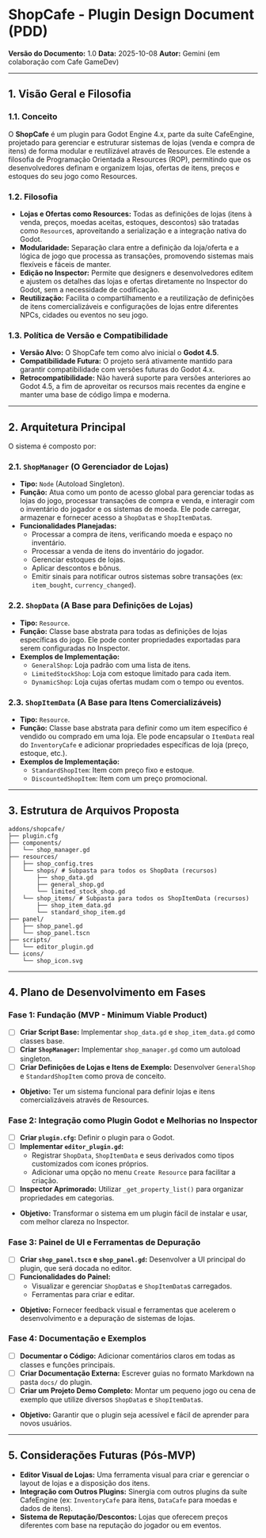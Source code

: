 # ShopCafe - Plugin Design Document (PDD)

**Versão do Documento:** 1.0
**Data:** 2025-10-08
**Autor:** Gemini (em colaboração com Cafe GameDev)

---

## 1. Visão Geral e Filosofia

### 1.1. Conceito

O **ShopCafe** é um plugin para Godot Engine 4.x, parte da suíte CafeEngine, projetado para gerenciar e estruturar sistemas de lojas (venda e compra de itens) de forma modular e reutilizável através de Resources. Ele estende a filosofia de Programação Orientada a Resources (ROP), permitindo que os desenvolvedores definam e organizem lojas, ofertas de itens, preços e estoques do seu jogo como Resources.

### 1.2. Filosofia

-   **Lojas e Ofertas como Resources:** Todas as definições de lojas (itens à venda, preços, moedas aceitas, estoques, descontos) são tratadas como `Resource`s, aproveitando a serialização e a integração nativa do Godot.
-   **Modularidade:** Separação clara entre a definição da loja/oferta e a lógica de jogo que processa as transações, promovendo sistemas mais flexíveis e fáceis de manter.
-   **Edição no Inspector:** Permite que designers e desenvolvedores editem e ajustem os detalhes das lojas e ofertas diretamente no Inspector do Godot, sem a necessidade de codificação.
-   **Reutilização:** Facilita o compartilhamento e a reutilização de definições de itens comercializáveis e configurações de lojas entre diferentes NPCs, cidades ou eventos no seu jogo.

### 1.3. Política de Versão e Compatibilidade

-   **Versão Alvo:** O ShopCafe tem como alvo inicial o **Godot 4.5**.
-   **Compatibilidade Futura:** O projeto será ativamente mantido para garantir compatibilidade com versões futuras do Godot 4.x.
-   **Retrocompatibilidade:** Não haverá suporte para versões anteriores ao Godot 4.5, a fim de aproveitar os recursos mais recentes da engine e manter uma base de código limpa e moderna.

---

## 2. Arquitetura Principal

O sistema é composto por:

### 2.1. `ShopManager` (O Gerenciador de Lojas)

-   **Tipo:** `Node` (Autoload Singleton).
-   **Função:** Atua como um ponto de acesso global para gerenciar todas as lojas do jogo, processar transações de compra e venda, e interagir com o inventário do jogador e os sistemas de moeda. Ele pode carregar, armazenar e fornecer acesso a `ShopData`s e `ShopItemData`s.
-   **Funcionalidades Planejadas:**
    -   Processar a compra de itens, verificando moeda e espaço no inventário.
    -   Processar a venda de itens do inventário do jogador.
    -   Gerenciar estoques de lojas.
    -   Aplicar descontos e bônus.
    -   Emitir sinais para notificar outros sistemas sobre transações (ex: `item_bought`, `currency_changed`).

### 2.2. `ShopData` (A Base para Definições de Lojas)

-   **Tipo:** `Resource`.
-   **Função:** Classe base abstrata para todas as definições de lojas específicas do jogo. Ele pode conter propriedades exportadas para serem configuradas no Inspector.
-   **Exemplos de Implementação:**
    -   `GeneralShop`: Loja padrão com uma lista de itens.
    -   `LimitedStockShop`: Loja com estoque limitado para cada item.
    -   `DynamicShop`: Loja cujas ofertas mudam com o tempo ou eventos.

### 2.3. `ShopItemData` (A Base para Itens Comercializáveis)

-   **Tipo:** `Resource`.
-   **Função:** Classe base abstrata para definir como um item específico é vendido ou comprado em uma loja. Ele pode encapsular o `ItemData` real do `InventoryCafe` e adicionar propriedades específicas de loja (preço, estoque, etc.).
-   **Exemplos de Implementação:**
    -   `StandardShopItem`: Item com preço fixo e estoque.
    -   `DiscountedShopItem`: Item com um preço promocional.

---

## 3. Estrutura de Arquivos Proposta

```
addons/shopcafe/
├── plugin.cfg
├── components/
│   └── shop_manager.gd
├── resources/
│   ├── shop_config.tres
│   └── shops/ # Subpasta para todos os ShopData (recursos)
│       ├── shop_data.gd
│       ├── general_shop.gd
│       └── limited_stock_shop.gd
│   └── shop_items/ # Subpasta para todos os ShopItemData (recursos)
│       ├── shop_item_data.gd
│       └── standard_shop_item.gd
├── panel/
│   ├── shop_panel.gd
│   └── shop_panel.tscn
├── scripts/
│   └── editor_plugin.gd
└── icons/
    └── shop_icon.svg
```

---

## 4. Plano de Desenvolvimento em Fases

### Fase 1: Fundação (MVP - Minimum Viable Product)

-   [ ] **Criar Script Base:** Implementar `shop_data.gd` e `shop_item_data.gd` como classes base.
-   [ ] **Criar `ShopManager`:** Implementar `shop_manager.gd` como um autoload singleton.
-   [ ] **Criar Definições de Lojas e Itens de Exemplo:** Desenvolver `GeneralShop` e `StandardShopItem` como prova de conceito.
-   **Objetivo:** Ter um sistema funcional para definir lojas e itens comercializáveis através de Resources.

### Fase 2: Integração como Plugin Godot e Melhorias no Inspector

-   [ ] **Criar `plugin.cfg`:** Definir o plugin para o Godot.
-   [ ] **Implementar `editor_plugin.gd`:**
    -   Registrar `ShopData`, `ShopItemData` e seus derivados como tipos customizados com ícones próprios.
    -   Adicionar uma opção no menu `Create Resource` para facilitar a criação.
-   [ ] **Inspector Aprimorado:** Utilizar `_get_property_list()` para organizar propriedades em categorias.
-   **Objetivo:** Transformar o sistema em um plugin fácil de instalar e usar, com melhor clareza no Inspector.

### Fase 3: Painel de UI e Ferramentas de Depuração

-   [ ] **Criar `shop_panel.tscn` e `shop_panel.gd`:** Desenvolver a UI principal do plugin, que será docada no editor.
-   [ ] **Funcionalidades do Painel:**
    -   Visualizar e gerenciar `ShopData`s e `ShopItemData`s carregados.
    -   Ferramentas para criar e editar.
-   **Objetivo:** Fornecer feedback visual e ferramentas que acelerem o desenvolvimento e a depuração de sistemas de lojas.

### Fase 4: Documentação e Exemplos

-   [ ] **Documentar o Código:** Adicionar comentários claros em todas as classes e funções principais.
-   [ ] **Criar Documentação Externa:** Escrever guias no formato Markdown na pasta `docs/` do plugin.
-   [ ] **Criar um Projeto Demo Completo:** Montar um pequeno jogo ou cena de exemplo que utilize diversos `ShopData`s e `ShopItemData`s.
-   **Objetivo:** Garantir que o plugin seja acessível e fácil de aprender para novos usuários.

---

## 5. Considerações Futuras (Pós-MVP)

-   **Editor Visual de Lojas:** Uma ferramenta visual para criar e gerenciar o layout de lojas e a disposição dos itens.
-   **Integração com Outros Plugins:** Sinergia com outros plugins da suíte CafeEngine (ex: `InventoryCafe` para itens, `DataCafe` para moedas e dados de itens).
-   **Sistema de Reputação/Descontos:** Lojas que oferecem preços diferentes com base na reputação do jogador ou em eventos.
